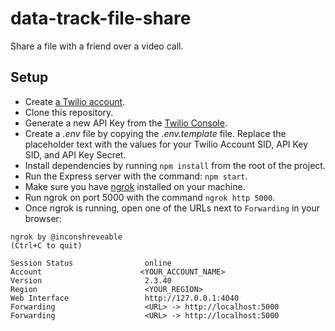 # data-track-file-share

Share a file with a friend over a video call.

## Setup

- Create [a Twilio account](https://www.twilio.com/referral/D4tqHM).
- Clone this repository.
- Generate a new API Key from the [Twilio Console](https://www.twilio.com/console/project/api-keys).
- Create a _.env_ file by copying the _.env.template_ file. Replace the placeholder text with the values for your Twilio Account SID, API Key SID, and API Key Secret.
- Install dependencies by running `npm install` from the root of the project.
- Run the Express server with the command: `npm start`.
- Make sure you have [ngrok](https://ngrok.com/) installed on your machine.
- Run ngrok on port 5000 with the command `ngrok http 5000`.
- Once ngrok is running, open one of the URLs next to `Forwarding` in your browser:

```
ngrok by @inconshreveable                                       (Ctrl+C to quit)

Session Status                online
Account                      <YOUR_ACCOUNT_NAME>
Version                       2.3.40
Region                        <YOUR_REGION>
Web Interface                 http://127.0.0.1:4040
Forwarding                    <URL> -> http://localhost:5000
Forwarding                    <URL> -> http://localhost:5000
```